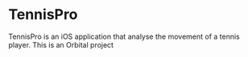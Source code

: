 # TennisPro
TennisPro is an iOS application that analyse the movement of a tennis player. This is an Orbital project
